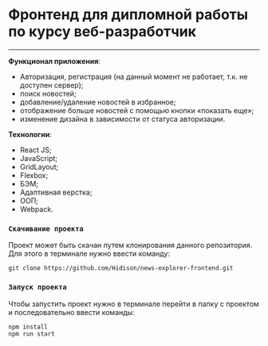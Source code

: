 # Фронтенд для дипломной работы по курсу веб-разработчик

----

**Функционал приложения**: 
- Авторизация, регистрация (на данный момент не работает, т.к. не доступен сервер);
- поиск новостей;
- добавление/удаление новостей в избранное;
- отображение больше новостей с помощью кнопки «показать еще»;
- изменение дизайна в зависимости от статуса авторизации.

**Технологии**: 
- React JS;
- JavaScript;
- GridLayout;
- Flexbox;
- БЭМ;
- Адаптивная верстка;
- ООП;
- Webpack.

### `Скачивание проекта`

Проект может быть скачан путем клонирования данного репозитория. Для этого в терминале нужно ввести команду:

```
git clone https://github.com/Hidison/news-explorer-frontend.git
```

### `Запуск проекта`

Чтобы запустить проект нужно в терминале перейти в папку с проектом и последовательно ввести команды:

```
npm install
npm run start
```